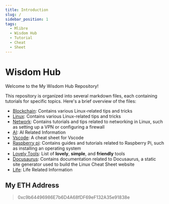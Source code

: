 ```yaml
---
title: Introduction
slug: /
sidebar_position: 1
tags:
  - Mlibre
  - Wisdom Hub
  - Tutorial
  - Cheat
  - Sheet
---
```


# Wisdom Hub

Welcome to the My Wisdom Hub Repository!

This repository is organized into several markdown files, each containing tutorials for specific topics. Here's a brief overview of the files:

* [Blockchain](./blockchain/readme.md): Contains various Linux-related tips and tricks
* [Linux](./linux/readme.md): Contains various Linux-related tips and tricks
* [Network](./network/readme.md): Contains tutorials and tips related to networking in Linux, such as setting up a VPN or configuring a firewall
* [AI](./ai/readme.md): AI Related Information
* [Vscode](./vscode.md): A cheat sheet for Vscode
* [Raspberry pi](./raspberry%20pi.md): Contains guides and tutorials related to Raspberry Pi, such as installing an operating system
* [Lovely Tools](./Lovely%20Tools.md): List of **lovely**, **simple**, and **friendly** tools
* [Docusaurus](./docusaurus.md): Contains documentation related to Docusaurus, a static site generator used to build the Linux Cheat Sheet website
* [Life](./Life.md): Life Related Information

## My ETH Address

> 0xc9b64496986E7b6D4A68fDF69eF132A35e91838e
